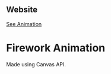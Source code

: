 ## Website
[See Animation](https://16bitash.github.io/firework-animation/)
# Firework Animation
Made using Canvas API.
